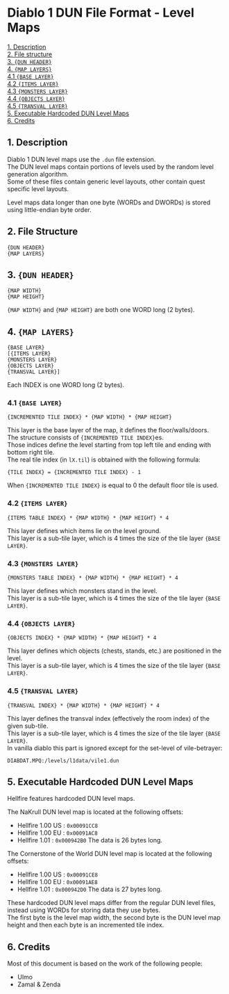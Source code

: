 # Diablo 1 DUN File Format - Level Maps

[1. Description](#1-description)  
[2. File structure](#2-file-structure)  
[3. `{DUN HEADER}`](#3-dun-header)  
[4. `{MAP LAYERS}`](#4-map-layers)  
[4.1 `{BASE LAYER}`](#41-base-layer)  
[4.2 `{ITEMS LAYER}`](#42-items-layer)  
[4.3 `{MONSTERS LAYER}`](#43-monsters-layer)  
[4.4 `{OBJECTS LAYER}`](#44-objects-layer)  
[4.5 `{TRANSVAL LAYER}`](#45-transval-layer)  
[5. Executable Hardcoded DUN Level Maps](#5-executable-hardcoded-dun-level-maps)  
[6. Credits](#6-credits)


## 1. Description

Diablo 1 DUN level maps use the `.dun` file extension.  
The DUN level maps contain portions of levels used by the random level generation algorithm.  
Some of these files contain generic level layouts, other contain quest specific level layouts.

Level maps data longer than one byte (WORDs and DWORDs)	is stored using little-endian byte order.


## 2. File Structure

```
{DUN HEADER}
{MAP LAYERS}
```


## 3. `{DUN HEADER}`

```
{MAP WIDTH}
{MAP HEIGHT}
```

`{MAP WIDTH}` and `{MAP HEIGHT}` are both one WORD long (2 bytes).


## 4. `{MAP LAYERS}`

```
{BASE LAYER}
[{ITEMS LAYER}
{MONSTERS LAYER}
{OBJECTS LAYER}
{TRANSVAL LAYER}]
```

Each INDEX is one WORD long (2 bytes).


### 4.1 `{BASE LAYER}`

```
{INCREMENTED TILE INDEX} * {MAP WIDTH} * {MAP HEIGHT}
```

This layer is the base layer of the map, it defines the floor/walls/doors.  
The structure consists of `{INCREMENTED TILE INDEX}`es.  
Those indices define the level starting from top left tile and ending with bottom right tile.  
The real tile index (in `lX.til`) is obtained with the following formula:

```
{TILE INDEX} = {INCREMENTED TILE INDEX} - 1
```

When `{INCREMENTED TILE INDEX}` is equal to 0 the default floor tile is used.


### 4.2 `{ITEMS LAYER}`

```
{ITEMS TABLE INDEX} * {MAP WIDTH} * {MAP HEIGHT} * 4
```

This layer defines which items lie on the level ground.  
This layer is a sub-tile layer, which is 4 times the size of the tile layer `{BASE LAYER}`.


### 4.3 `{MONSTERS LAYER}`

```
{MONSTERS TABLE INDEX} * {MAP WIDTH} * {MAP HEIGHT} * 4
```

This layer defines which monsters stand in the level.  
This layer is a sub-tile layer, which is 4 times the size of the tile layer `{BASE LAYER}`.


### 4.4 `{OBJECTS LAYER}`

```
{OBJECTS INDEX} * {MAP WIDTH} * {MAP HEIGHT} * 4
```

This layer defines which objects (chests, stands, etc.) are positioned in the level.  
This layer is a sub-tile layer, which is 4 times the size of the tile layer `{BASE LAYER}`.


### 4.5 `{TRANSVAL LAYER}`

```
{TRANSVAL INDEX} * {MAP WIDTH} * {MAP HEIGHT} * 4
```

This layer defines the transval index (effectively the room index) of the given sub-tile.  
This layer is a sub-tile layer, which is 4 times the size of the tile layer `{BASE LAYER}`.  
In vanilla diablo this part is ignored except for the set-level of vile-betrayer:

```
DIABDAT.MPQ:/levels/l1data/vile1.dun
```


## 5. Executable Hardcoded DUN Level Maps

Hellfire features hardcoded DUN level maps.

The NaKrull DUN level map is located at the following offsets:
- Hellfire 1.00 US : `0x00091CC8`
- Hellfire 1.00 EU : `0x00091AC8`
- Hellfire 1.01 : `0x000942B0`
The data is 26 bytes long.

The Cornerstone of the World DUN level map is located at the following offsets:
- Hellfire 1.00 US : `0x00091CE8`
- Hellfire 1.00 EU : `0x00091AE8`
- Hellfire 1.01 : `0x000942D0`
The data is 27 bytes long.

These hardcoded DUN level maps differ from the regular DUN level files, instead using WORDs for storing data they use bytes.  
The first byte is the level map width, the second byte is the DUN level map height and then each byte is an incremented tile index.


## 6. Credits

Most of this document is based on the work of the following people:
- Ulmo
- Zamal & Zenda
